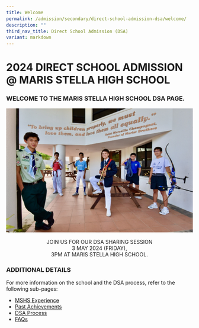 ```yaml
---
title: Welcome
permalink: /admission/secondary/direct-school-admission-dsa/welcome/
description: ""
third_nav_title: Direct School Admission (DSA)
variant: markdown
---
```

# 2024 DIRECT SCHOOL ADMISSION @ MARIS STELLA HIGH SCHOOL


  

### WELCOME TO THE MARIS STELLA HIGH SCHOOL DSA PAGE.

![](/images/Admission/dsa%20banner.jpeg)

<p>
<a href="https://form.gov.sg/5eb8f82b9de2f000116b3084">

</a></p> 

<center>JOIN US FOR OUR DSA SHARING SESSION<br> 3 MAY 2024 (FRIDAY), <br> 3PM AT MARIS STELLA HIGH SCHOOL.</center><p></p>




### ADDITIONAL DETAILS


For more information on the school and the DSA process, refer to the following sub-pages:  

*   [MSHS Experience](/admission/secondary/direct-school-admission-dsa/mshs-experience/)
*   [Past Achievements](/about-mshs/secondary/school-achievements/2022/)
*   [DSA Process](/admission/secondary/direct-school-admission-dsa/dsa-process/)
*   [FAQs](/admission/secondary/direct-school-admission-dsa/faqs/)